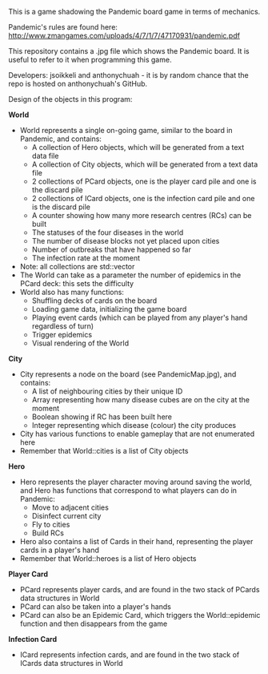 This is a game shadowing the Pandemic board game in terms of mechanics.

Pandemic's rules are found here: http://www.zmangames.com/uploads/4/7/1/7/47170931/pandemic.pdf

This repository contains a .jpg file which shows the Pandemic board. It is useful to refer to it when programming this game.

Developers: jsoikkeli and anthonychuah - it is by random chance that the repo is hosted on anthonychuah's GitHub.


Design of the objects in this program:

**World**

* World represents a single on-going game, similar to the board in Pandemic, and contains:
    * A collection of Hero objects, which will be generated from a text data file
    * A collection of City objects, which will be generated from a text data file
    * 2 collections of PCard objects, one is the player card pile and one is the discard pile
    * 2 collections of ICard objects, one is the infection card pile and one is the discard pile
    * A counter showing how many more research centres (RCs) can be built
    * The statuses of the four diseases in the world
    * The number of disease blocks not yet placed upon cities
    * Number of outbreaks that have happened so far
    * The infection rate at the moment
* Note: all collections are std::vector
* The World can take as a parameter the number of epidemics in the PCard deck: this sets the difficulty
* World also has many functions:
    * Shuffling decks of cards on the board
    * Loading game data, initializing the game board
    * Playing event cards (which can be played from any player's hand regardless of turn)
    * Trigger epidemics
    * Visual rendering of the World

**City**

* City represents a node on the board (see PandemicMap.jpg), and contains:
    * A list of neighbouring cities by their unique ID
    * Array representing how many disease cubes are on the city at the moment
    * Boolean showing if RC has been built here
    * Integer representing which disease (colour) the city produces
* City has various functions to enable gameplay that are not enumerated here
* Remember that World::cities is a list of City objects

**Hero**

* Hero represents the player character moving around saving the world, and Hero has functions that correspond to what players can do in Pandemic:
    * Move to adjacent cities
    * Disinfect current city
    * Fly to cities
    * Build RCs
* Hero also contains a list of Cards in their hand, representing the player cards in a player's hand
* Remember that World::heroes is a list of Hero objects

**Player Card**

* PCard represents player cards, and are found in the two stack of PCards data structures in World
* PCard can also be taken into a player's hands
* PCard can also be an Epidemic Card, which triggers the World::epidemic function and then disappears from the game

**Infection Card**

* ICard represents infection cards, and are found in the two stack of ICards data structures in World



